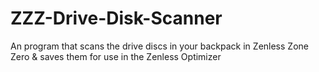 # ZZZ-Drive-Disk-Scanner
An program that scans the drive discs in your backpack in Zenless Zone Zero &amp; saves them for use in the Zenless Optimizer
